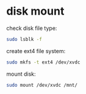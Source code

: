 # disk mount

check disk file type:
```bash
sudo lsblk -f
```

create ext4 file system:
```bash
sudo mkfs -t ext4 /dev/xvdc
```

mount disk:
```bash
sudo mount /dev/xvdc /mnt/
```

